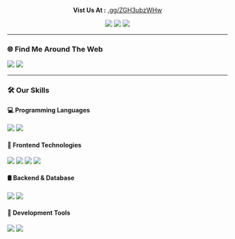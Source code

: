 <p align="center">
  <b>Vist Us At :</b> <a href="https://discord.gg/ZGH3ubzWHw">.gg/ZGH3ubzWHw</a>
</p>

<p align="center">
  <img src="https://img.shields.io/badge/Profile%20Views-82-blue" />
  <img src="https://img.shields.io/badge/Followers-2-blue" />
  <img src="https://img.shields.io/badge/Stars-1-blue" />
</p>

---

### 🌐 Find Me Around The Web
<a href="https://yourwebsite.com"><img src="https://img.shields.io/badge/Website-F33361?style=for-the-badge&logo=google-chrome&logoColor=white"/></a>
<a href="https://discord.gg/ZGH3ubzWHw"><img src="https://img.shields.io/badge/Discord-5865F2?style=for-the-badge&logo=discord&logoColor=white"/></a>

---

### 🛠️ Our Skills

#### 💻 Programming Languages
<img src="https://img.shields.io/badge/JAVASCRIPT-F7DF1E?style=for-the-badge&logo=javascript&logoColor=black"/>
<img src="https://img.shields.io/badge/PHP-8892BF?style=for-the-badge&logo=php&logoColor=white"/>

#### 🎨 Frontend Technologies
<img src="https://img.shields.io/badge/HTML5-E34F26?style=for-the-badge&logo=html5&logoColor=white"/>
<img src="https://img.shields.io/badge/CSS3-1572B6?style=for-the-badge&logo=css3&logoColor=white"/>
<img src="https://img.shields.io/badge/NEXT.JS-000000?style=for-the-badge&logo=next.js&logoColor=white"/>
<img src="https://img.shields.io/badge/Tailwind-06B6D4?style=for-the-badge&logo=tailwind-css&logoColor=white"/>

#### 🛢️ Backend & Database
<img src="https://img.shields.io/badge/Node.js-339933?style=for-the-badge&logo=nodedotjs&logoColor=white"/>
<img src="https://img.shields.io/badge/MySQL-4479A1?style=for-the-badge&logo=mysql&logoColor=white"/>

#### 🧰 Development Tools
<img src="https://img.shields.io/badge/VS%20Code-007ACC?style=for-the-badge&logo=visual-studio-code&logoColor=white"/>
<img src="https://img.shields.io/badge/Nginx-009639?style=for-the-badge&logo=nginx&logoColor=white"/>
